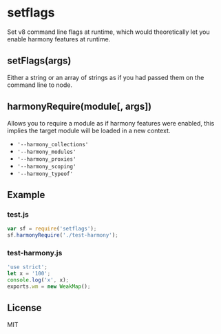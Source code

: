 # setflags

Set v8 command line flags at runtime, which would theoretically let you enable
harmony features at runtime.

## setFlags(args)

Either a string or an array of strings as if you had passed them on the command
line to node.

## harmonyRequire(module[, args])

Allows you to require a module as if harmony features were enabled, this
implies the target module will be loaded in a new context.

  * `'--harmony_collections'`
  * `'--harmony_modules'`
  * `'--harmony_proxies'`
  * `'--harmony_scoping'`
  * `'--harmony_typeof'`

## Example

### test.js

```javascript
var sf = require('setflags');
sf.harmonyRequire('./test-harmony');
```

### test-harmony.js

```javascript
'use strict';
let x = '100';
console.log('x', x);
exports.wm = new WeakMap();
```

## License

MIT
